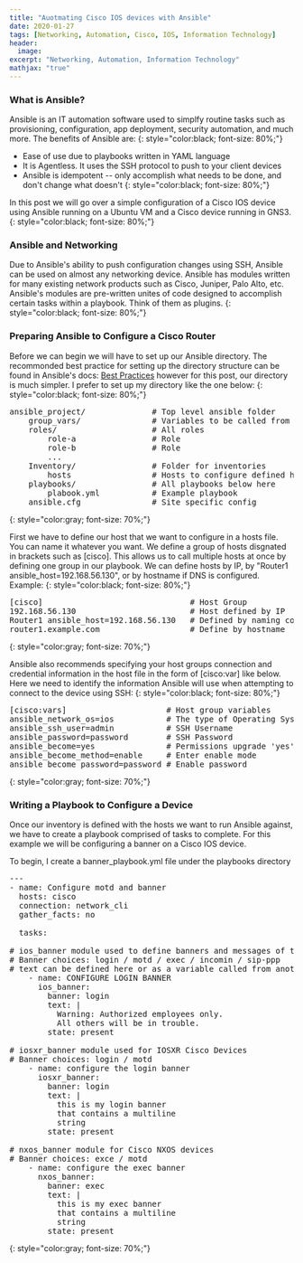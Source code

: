 ```yaml
---
title: "Auotmating Cisco IOS devices with Ansible"
date: 2020-01-27
tags: [Networking, Automation, Cisco, IOS, Information Technology]
header:
  image:
excerpt: "Networking, Automation, Information Technology"
mathjax: "true"
---
```


### What is Ansible?

Ansible is an IT automation software used to simplfy routine tasks such as provisioning, configuration, app deployment, security automation, and much more. The benefits of Ansible are:
{: style="color:black; font-size: 80%;"}

* Ease of use due to playbooks written in YAML language
* It is Agentless. It uses the SSH protocol to push to your client devices
* Ansible is idempotent -- only accomplish what needs to be done, and don't change what doesn't
{: style="color:black; font-size: 80%;"}

In this post we will go over a simple configuration of a Cisco IOS device using Ansible running on a Ubuntu VM and a Cisco device running in GNS3.
{: style="color:black; font-size: 80%;"}

### Ansible and Networking

Due to Ansible's ability to push configuration changes using SSH, Ansible can be used on almost any networking device. Ansible has modules written for many existing network products such as Cisco, Juniper, Palo Alto, etc. Ansible's modules are pre-written unites of code designed to accomplish certain tasks within a playbook. Think of them as plugins.
{: style="color:black; font-size: 80%;"}

### Preparing Ansible to Configure a Cisco Router

Before we can begin we will have to set up our Ansible directory. The recommonded best practice for setting up the directory structure can be found in Ansible's docs: <a href="https://docs.ansible.com/ansible/latest/user_guide/playbooks_best_practices.html">Best Practices</a> however for this post, our directory is much simpler. I prefer to set up my directory like the one below:
{: style="color:black; font-size: 80%;"}

<pre>
ansible_project/              # Top level ansible folder
    group_vars/               # Variables to be called from playbooks
    roles/                    # All roles
        role-a                # Role
        role-b                # Role
        ...
    Inventory/                # Folder for inventories
        hosts                 # Hosts to configure defined here
    playbooks/                # All playbooks below here
        plabook.yml           # Example playbook
    ansible.cfg               # Site specific config
</pre>
{: style="color:gray; font-size: 70%;"}

First we have to define our host that we want to configure in a hosts file. You can name it whatever you want. We define a group of hosts disgnated in brackets such as [cisco]. This allows us to call multiple hosts at once by defining one group in our playbook. We can define hosts by IP, by "Router1 ansible_host=192.168.56.130", or by hostname if DNS is configured. Example:
{: style="color:black; font-size: 80%;"}

<pre>
[cisco]                               # Host Group
192.168.56.130                        # Host defined by IP
Router1 ansible_host=192.168.56.130   # Defined by naming convention
router1.example.com                   # Define by hostname
</pre>
{: style="color:gray; font-size: 70%;"}


Ansible also recommends specifying your host groups connection and credential information in the host file in the form of [cisco:var] like below. Here we need to identify the information Ansible will use when attempting to connect to the device using SSH:
{: style="color:black; font-size: 80%;"}

<pre>
[cisco:vars]                     # Host group variables 
ansible_network_os=ios           # The type of Operating System
ansible_ssh_user=admin           # SSH Username
ansible_password=password        # SSH Password
ansible_become=yes               # Permissions upgrade 'yes' or 'no'
ansible_become_method=enable     # Enter enable mode
ansible_become_password=password # Enable password
</pre>
{: style="color:gray; font-size: 70%;"}

### Writing a Playbook to Configure a Device

Once our inventory is defined with the hosts we want to run Ansible against, we have to create a playbook comprised of tasks to complete.
For this example we will be configuring a banner on a Cisco IOS device.

To begin, I  create a banner_playbook.yml file under the playbooks directory
<pre>
---
- name: Configure motd and banner
  hosts: cisco
  connection: network_cli
  gather_facts: no

  tasks:

# ios_banner module used to define banners and messages of the day on Cisco IOS devices
# Banner choices: login / motd / exec / incomin / sip-ppp
# text can be defined here or as a variable called from another place.
    - name: CONFIGURE LOGIN BANNER
      ios_banner:
        banner: login
        text: | 
          Warning: Authorized employees only. 
          All others will be in trouble.
        state: present

# iosxr_banner module used for IOSXR Cisco Devices
# Banner choices: login / motd
    - name: configure the login banner
      iosxr_banner:
        banner: login
        text: |
          this is my login banner
          that contains a multiline
          string
        state: present

# nxos_banner module for Cisco NXOS devices
# Banner choices: exce / motd
    - name: configure the exec banner
      nxos_banner:
        banner: exec
        text: |
          this is my exec banner
          that contains a multiline
          string
        state: present
</pre>
{: style="color:gray; font-size: 70%;"}
